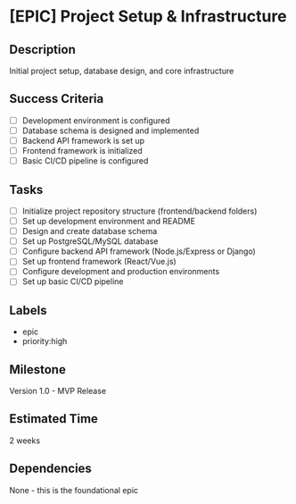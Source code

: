 # [EPIC] Project Setup & Infrastructure

## Description
Initial project setup, database design, and core infrastructure

## Success Criteria
- [ ] Development environment is configured
- [ ] Database schema is designed and implemented
- [ ] Backend API framework is set up
- [ ] Frontend framework is initialized
- [ ] Basic CI/CD pipeline is configured

## Tasks
- [ ] Initialize project repository structure (frontend/backend folders)
- [ ] Set up development environment and README
- [ ] Design and create database schema
- [ ] Set up PostgreSQL/MySQL database
- [ ] Configure backend API framework (Node.js/Express or Django)
- [ ] Set up frontend framework (React/Vue.js)
- [ ] Configure development and production environments
- [ ] Set up basic CI/CD pipeline

## Labels
- epic
- priority:high

## Milestone
Version 1.0 - MVP Release

## Estimated Time
2 weeks

## Dependencies
None - this is the foundational epic